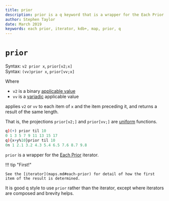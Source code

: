 ```yaml
---
title: prior
description: prior is a q keyword that is a wrapper for the Each Prior iterator.
author: Stephen Taylor
date: March 2019
keywords: each prior, iterator, kdb+, map, prior, q
---
```

# `prior`




Syntax: `v2 prior x`, `prior[v2;x]`  
Syntax: `(vv)prior x`, `prior[vv;x]`

Where 

-   `v2` is a binary [applicable value](../basics/glossary.md#applicable-value)
-   `vv` is a [variadic](../basics/variadic.md) applicable value 

applies `v2` or `vv` to each item of `x` and the item preceding it, and returns a result of the same length.

That is, the projections  `prior[v2;]` and `prior[vv;]` are [uniform](../basics/glossary.md#uniform-function) functions.

```q
q)(+) prior til 10
0 1 3 5 7 9 11 13 15 17
q){x+y%10}prior til 10
0n 1 2.1 3.2 4.3 5.4 6.5 7.6 8.7 9.8
```

`prior` is a wrapper for the [Each Prior](maps.md#each-prior) iterator. 

!!! tip "First!"

    See the [iterator](maps.md#each-prior) for detail of how the first item of the result is determined. 

It is good q style to use `prior` rather than the iterator, except where iterators are composed and brevity helps.

